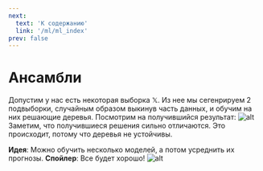 ```yaml
---
next:
  text: 'К содержанию'
  link: '/ml/ml_index'
prev: false
---
```


# Ансамбли

Допустим у нас есть некоторая выборка $\mathbb{X}$. Из нее мы сегенрируем 2 подвыборки, случайным образом выкинув часть данных, и обучим на них решающие деревья. Посмотрим на получившийся результат:
![alt](https://i.imgur.com/2rgqs0Q.png)
Заметим, что получившиеся решения сильно отличаются. Это происходит, потому что деревья не устойчивы.

**Идея**:  Можно обучить несколько моделей, а потом усреднить их прогнозы.
**Спойлер**: Все будет хорошо!
![alt](https://i.imgur.com/ljEScvH.png)
